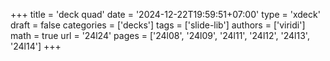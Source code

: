 +++
title = 'deck quad'
date = '2024-12-22T19:59:51+07:00'
type = 'xdeck'
draft = false
categories = ['decks']
tags = ['slide-lib']
authors = ['viridi']
math = true
url = '24l24'
pages = ['24l08', '24l09', '24l11', '24l12', '24l13', '24l14']
+++
<!--more-->

